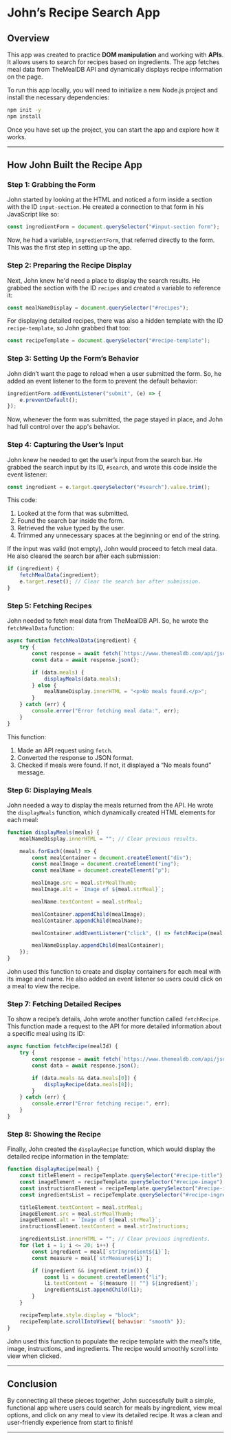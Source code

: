 # John’s Recipe Search App

## Overview
This app was created to practice **DOM manipulation** and working with **APIs**. It allows users to search for recipes based on ingredients. The app fetches meal data from TheMealDB API and dynamically displays recipe information on the page.

To run this app locally, you will need to initialize a new Node.js project and install the necessary dependencies:

```bash
npm init -y
npm install
```

Once you have set up the project, you can start the app and explore how it works.

---

## How John Built the Recipe App

### Step 1: Grabbing the Form
John started by looking at the HTML and noticed a form inside a section with the ID `input-section`. He created a connection to that form in his JavaScript like so:

```javascript
const ingredientForm = document.querySelector("#input-section form");
```

Now, he had a variable, `ingredientForm`, that referred directly to the form. This was the first step in setting up the app.

### Step 2: Preparing the Recipe Display
Next, John knew he'd need a place to display the search results. He grabbed the section with the ID `recipes` and created a variable to reference it:

```javascript
const mealNameDisplay = document.querySelector("#recipes");
```

For displaying detailed recipes, there was also a hidden template with the ID `recipe-template`, so John grabbed that too:

```javascript
const recipeTemplate = document.querySelector("#recipe-template");
```

### Step 3: Setting Up the Form’s Behavior
John didn’t want the page to reload when a user submitted the form. So, he added an event listener to the form to prevent the default behavior:

```javascript
ingredientForm.addEventListener("submit", (e) => {
    e.preventDefault();
});
```

Now, whenever the form was submitted, the page stayed in place, and John had full control over the app's behavior.

### Step 4: Capturing the User’s Input
John knew he needed to get the user’s input from the search bar. He grabbed the search input by its ID, `#search`, and wrote this code inside the event listener:

```javascript
const ingredient = e.target.querySelector("#search").value.trim();
```

This code:
1. Looked at the form that was submitted.
2. Found the search bar inside the form.
3. Retrieved the value typed by the user.
4. Trimmed any unnecessary spaces at the beginning or end of the string.

If the input was valid (not empty), John would proceed to fetch meal data. He also cleared the search bar after each submission:

```javascript
if (ingredient) {
    fetchMealData(ingredient);
    e.target.reset(); // Clear the search bar after submission.
}
```

### Step 5: Fetching Recipes
John needed to fetch meal data from TheMealDB API. So, he wrote the `fetchMealData` function:

```javascript
async function fetchMealData(ingredient) {
    try {
        const response = await fetch(`https://www.themealdb.com/api/json/v1/1/filter.php?i=${ingredient}`);
        const data = await response.json();

        if (data.meals) {
            displayMeals(data.meals);
        } else {
            mealNameDisplay.innerHTML = "<p>No meals found.</p>";
        }
    } catch (err) {
        console.error("Error fetching meal data:", err);
    }
}
```

This function:
1. Made an API request using `fetch`.
2. Converted the response to JSON format.
3. Checked if meals were found. If not, it displayed a “No meals found” message.

### Step 6: Displaying Meals
John needed a way to display the meals returned from the API. He wrote the `displayMeals` function, which dynamically created HTML elements for each meal:

```javascript
function displayMeals(meals) {
    mealNameDisplay.innerHTML = ""; // Clear previous results.

    meals.forEach((meal) => {
        const mealContainer = document.createElement("div");
        const mealImage = document.createElement("img");
        const mealName = document.createElement("p");

        mealImage.src = meal.strMealThumb;
        mealImage.alt = `Image of ${meal.strMeal}`;

        mealName.textContent = meal.strMeal;

        mealContainer.appendChild(mealImage);
        mealContainer.appendChild(mealName);

        mealContainer.addEventListener("click", () => fetchRecipe(meal.idMeal));

        mealNameDisplay.appendChild(mealContainer);
    });
}
```

John used this function to create and display containers for each meal with its image and name. He also added an event listener so users could click on a meal to view the recipe.

### Step 7: Fetching Detailed Recipes
To show a recipe’s details, John wrote another function called `fetchRecipe`. This function made a request to the API for more detailed information about a specific meal using its ID:

```javascript
async function fetchRecipe(mealId) {
    try {
        const response = await fetch(`https://www.themealdb.com/api/json/v1/1/lookup.php?i=${mealId}`);
        const data = await response.json();

        if (data.meals && data.meals[0]) {
            displayRecipe(data.meals[0]);
        }
    } catch (err) {
        console.error("Error fetching recipe:", err);
    }
}
```

### Step 8: Showing the Recipe
Finally, John created the `displayRecipe` function, which would display the detailed recipe information in the template:

```javascript
function displayRecipe(meal) {
    const titleElement = recipeTemplate.querySelector("#recipe-title");
    const imageElement = recipeTemplate.querySelector("#recipe-image");
    const instructionsElement = recipeTemplate.querySelector("#recipe-instructions");
    const ingredientsList = recipeTemplate.querySelector("#recipe-ingredients");

    titleElement.textContent = meal.strMeal;
    imageElement.src = meal.strMealThumb;
    imageElement.alt = `Image of ${meal.strMeal}`;
    instructionsElement.textContent = meal.strInstructions;

    ingredientsList.innerHTML = ""; // Clear previous ingredients.
    for (let i = 1; i <= 20; i++) {
        const ingredient = meal[`strIngredient${i}`];
        const measure = meal[`strMeasure${i}`];

        if (ingredient && ingredient.trim()) {
            const li = document.createElement("li");
            li.textContent = `${measure || ""} ${ingredient}`;
            ingredientsList.appendChild(li);
        }
    }

    recipeTemplate.style.display = "block";
    recipeTemplate.scrollIntoView({ behavior: "smooth" });
}
```

John used this function to populate the recipe template with the meal’s title, image, instructions, and ingredients. The recipe would smoothly scroll into view when clicked.

---

## Conclusion

By connecting all these pieces together, John successfully built a simple, functional app where users could search for meals by ingredient, view meal options, and click on any meal to view its detailed recipe. It was a clean and user-friendly experience from start to finish!

---
